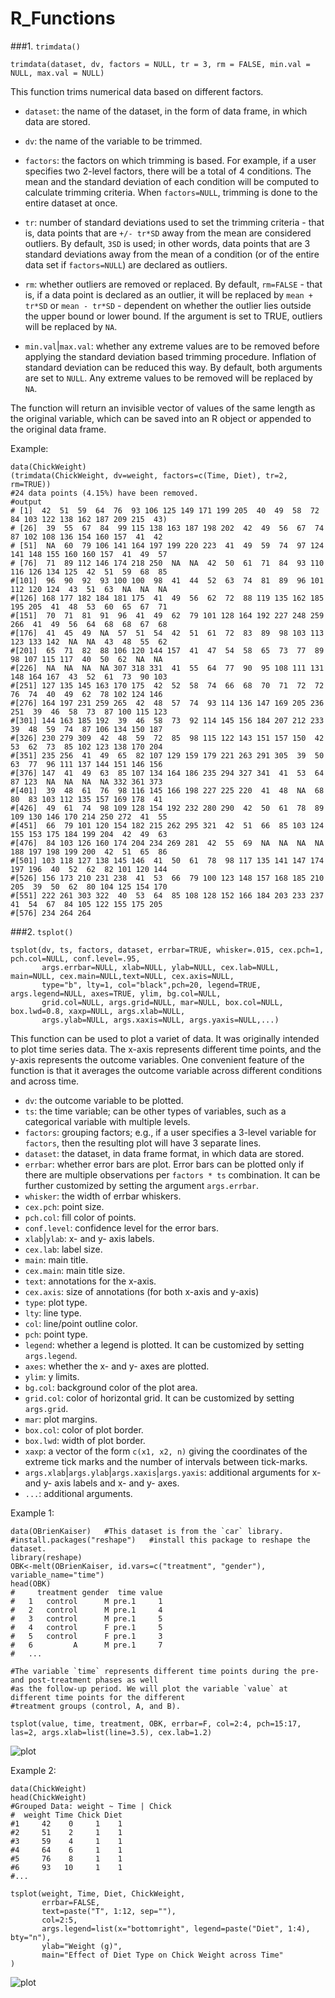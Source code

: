 R_Functions
===========

###1. `trimdata()` 

    trimdata(dataset, dv, factors = NULL, tr = 3, rm = FALSE, min.val = NULL, max.val = NULL)

This function trims numerical data based on different factors. 

* `dataset`: the name of the dataset, in the form of data frame, in which data are stored.
  
* `dv`: the name of the variable to be trimmed.
  
* `factors`: the factors on which trimming is based. For example, if a user specifies two 2-level factors, there will be a total of 4 conditions. The mean and the standard deviation of each condition will be computed to calculate trimming criteria. When `factors=NULL`, trimming is done to the entire dataset at once.
  
* `tr`: number of standard deviations used to set the trimming criteria - that is, data points that are `+/- tr*SD` away from the mean are considered outliers. By default, `3SD` is used; in other words, data points that are 3 standard deviations away from the mean of a condition (or of the entire data set if `factors=NULL`) are declared as outliers.
* `rm`: whether outliers are removed or replaced. By default, `rm=FALSE` - that is, if a data point is declared as an outlier, it will be replaced by `mean + tr*SD` or `mean - tr*SD` - dependent on whether the outlier lies outside the upper bound or lower bound. If the argument is set to TRUE, outliers will be replaced by `NA`.
* `min.val`|`max.val`: whether any extreme values are to be removed before applying the standard deviation based trimming procedure. Inflation of standard deviation can be reduced this way. By default, both arguments are set to `NULL`. Any extreme values to be removed will be replaced by `NA`.

The function will return an invisible vector of values of the same length as the original variable, which can be saved into an R object or appended to the original data frame.
  
  Example: 

    data(ChickWeight)
    (trimdata(ChickWeight, dv=weight, factors=c(Time, Diet), tr=2, rm=TRUE))
    #24 data points (4.15%) have been removed.
    #output
    # [1]  42  51  59  64  76  93 106 125 149 171 199 205  40  49  58  72  84 103 122 138 162 187 209 215  43)
    # [26]  39  55  67  84  99 115 138 163 187 198 202  42  49  56  67  74  87 102 108 136 154 160 157  41  42
    # [51]  NA  60  79 106 141 164 197 199 220 223  41  49  59  74  97 124 141 148 155 160 160 157  41  49  57
    # [76]  71  89 112 146 174 218 250  NA  NA  42  50  61  71  84  93 110 116 126 134 125  42  51  59  68  85
    #[101]  96  90  92  93 100 100  98  41  44  52  63  74  81  89  96 101 112 120 124  43  51  63  NA  NA  NA
    #[126] 168 177 182 184 181 175  41  49  56  62  72  88 119 135 162 185 195 205  41  48  53  60  65  67  71
    #[151]  70  71  81  91  96  41  49  62  79 101 128 164 192 227 248 259 266  41  49  56  64  68  68  67  68
    #[176]  41  45  49  NA  57  51  54  42  51  61  72  83  89  98 103 113 123 133 142  NA  NA  43  48  55  62
    #[201]  65  71  82  88 106 120 144 157  41  47  54  58  65  73  77  89  98 107 115 117  40  50  62  NA  NA
    #[226]  NA  NA  NA  NA 307 318 331  41  55  64  77  90  95 108 111 131 148 164 167  43  52  61  73  90 103
    #[251] 127 135 145 163 170 175  42  52  58  74  66  68  70  71  72  72  76  74  40  49  62  78 102 124 146
    #[276] 164 197 231 259 265  42  48  57  74  93 114 136 147 169 205 236 251  39  46  58  73  87 100 115 123
    #[301] 144 163 185 192  39  46  58  73  92 114 145 156 184 207 212 233  39  48  59  74  87 106 134 150 187
    #[326] 230 279 309  42  48  59  72  85  98 115 122 143 151 157 150  42  53  62  73  85 102 123 138 170 204
    #[351] 235 256  41  49  65  82 107 129 159 179 221 263 291 305  39  50  63  77  96 111 137 144 151 146 156
    #[376] 147  41  49  63  85 107 134 164 186 235 294 327 341  41  53  64  87 123  NA  NA  NA  NA 332 361 373
    #[401]  39  48  61  76  98 116 145 166 198 227 225 220  41  48  NA  68  80  83 103 112 135 157 169 178  41
    #[426]  49  61  74  98 109 128 154 192 232 280 290  42  50  61  78  89 109 130 146 170 214 250 272  41  55
    #[451]  66  79 101 120 154 182 215 262 295 321  42  51  66  85 103 124 155 153 175 184 199 204  42  49  63
    #[476]  84 103 126 160 174 204 234 269 281  42  55  69  NA  NA  NA  NA 188 197 198 199 200  42  51  65  86
    #[501] 103 118 127 138 145 146  41  50  61  78  98 117 135 141 147 174 197 196  40  52  62  82 101 120 144
    #[526] 156 173 210 231 238  41  53  66  79 100 123 148 157 168 185 210 205  39  50  62  80 104 125 154 170
    #[551] 222 261 303 322  40  53  64  85 108 128 152 166 184 203 233 237  41  54  67  84 105 122 155 175 205
    #[576] 234 264 264



###2. `tsplot()`

    tsplot(dv, ts, factors, dataset, errbar=TRUE, whisker=.015, cex.pch=1, pch.col=NULL, conf.level=.95, 
           args.errbar=NULL, xlab=NULL, ylab=NULL, cex.lab=NULL, main=NULL, cex.main=NULL,text=NULL, cex.axis=NULL, 
           type="b", lty=1, col="black",pch=20, legend=TRUE, args.legend=NULL, axes=TRUE, ylim, bg.col=NULL, 
           grid.col=NULL, args.grid=NULL, mar=NULL, box.col=NULL, box.lwd=0.8, xaxp=NULL, args.xlab=NULL, 
           args.ylab=NULL, args.xaxis=NULL, args.yaxis=NULL,...)

This function can be used to plot a variet of data. It was originally intended to plot time series data. The x-axis represents different time points, and the y-axis represents the outcome variables. One convenient feature of the function is that it averages the outcome variable across different conditions and across time.

* `dv`: the outcome variable to be plotted.
* `ts`: the time variable; can be other types of variables, such as a categorical variable with multiple levels.
* `factors`: grouping factors; e.g., if a user specifies a 3-level variable for `factors`, then the resulting plot will have 3 separate lines.
* `dataset`: the dataset, in data frame format, in which data are stored.
* `errbar`: whether error bars are plot. Error bars can be plotted only if there are multiple observations per `factors * ts` combination. It can be further customized by setting the argument `args.errbar`.
* `whisker`: the width of errbar whiskers.
* `cex.pch`: point size.
* `pch.col`: fill color of points.
* `conf.level`: confidence level for the error bars.
* `xlab`|`ylab`: x- and y- axis labels.
* `cex.lab`: label size.
* `main`: main title.
* `cex.main`: main title size.
* `text`: annotations for the x-axis.
* `cex.axis`: size of annotations (for both x-axis and y-axis)
* `type`: plot type.
* `lty`: line type.
* `col`: line/point outline color.
* `pch`: point type.
* `legend`: whether a legend is plotted. It can be customized by setting `args.legend`.
* `axes`: whether the x- and y- axes are plotted.
* `ylim`: y limits.
* `bg.col`: background color of the plot area.
* `grid.col`: color of horizontal grid. It can be customized by setting `args.grid`.
* `mar`: plot margins.
* `box.col`: color of plot border.
* `box.lwd`: width of plot border.
* `xaxp`: a vector of the form `c(x1, x2, n)` giving the coordinates of the extreme tick marks and the number of intervals between tick-marks.
* `args.xlab`|`args.ylab`|`args.xaxis`|`args.yaxis`: additional arguments for x- and y- axis labels and x- and y- axes.
* `...`: additional arguments.

Example 1:

    data(OBrienKaiser)   #This dataset is from the `car` library.
    #install.packages("reshape")   #install this package to reshape the dataset.
    library(reshape)
    OBK<-melt(OBrienKaiser, id.vars=c("treatment", "gender"), variable_name="time")
    head(OBK)
    #     treatment gender  time value
    #   1   control      M pre.1     1
    #   2   control      M pre.1     4
    #   3   control      M pre.1     5
    #   4   control      F pre.1     5
    #   5   control      F pre.1     3
    #   6         A      M pre.1     7
    #   ...

    #The variable `time` represents different time points during the pre- and post-treatment phases as well 
    #as the follow-up period. We will plot the variable `value` at different time points for the different
    #treatment groups (control, A, and B).
    
    tsplot(value, time, treatment, OBK, errbar=F, col=2:4, pch=15:17, las=2, args.xlab=list(line=3.5), cex.lab=1.2)

![plot](http://imageshack.us/a/img593/8871/rplot.png)

Example 2:
    
    data(ChickWeight)
    head(ChickWeight)
    #Grouped Data: weight ~ Time | Chick
    #  weight Time Chick Diet
    #1     42    0     1    1
    #2     51    2     1    1
    #3     59    4     1    1
    #4     64    6     1    1
    #5     76    8     1    1
    #6     93   10     1    1
    #...

    tsplot(weight, Time, Diet, ChickWeight,
           errbar=FALSE,
           text=paste("T", 1:12, sep=""),
           col=2:5,
           args.legend=list(x="bottomright", legend=paste("Diet", 1:4), bty="n"),
           ylab="Weight (g)",
           main="Effect of Diet Type on Chick Weight across Time"
    )
![plot](http://imageshack.us/a/img94/9724/rplot2.png)
